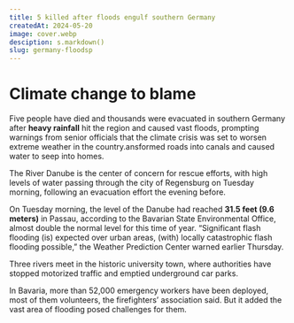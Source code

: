 ```yaml
---
title: 5 killed after floods engulf southern Germany
createdAt: 2024-05-20
image: cover.webp
desciption: s.markdown()
slug: germany-floodsp
---
```


# Climate change to blame

Five people have died and thousands were evacuated in southern Germany after **heavy rainfall** hit the region and caused vast floods, prompting warnings from senior officials that the climate crisis was set to worsen extreme weather in the country.ansformed roads into canals and caused water to seep into homes.

The River Danube is the center of concern for rescue efforts, with high levels of water passing through the city of Regensburg on Tuesday morning, following an evacuation effort the evening before.

On Tuesday morning, the level of the Danube had reached **31.5 feet (9.6 meters)** in Passau, according to the Bavarian State Environmental Office, almost double the normal level for this time of year.
“Significant flash flooding (is) expected over urban areas, (with) locally catastrophic flash flooding possible,” the Weather Prediction Center warned earlier Thursday.

Three rivers meet in the historic university town, where authorities have stopped motorized traffic and emptied underground car parks.

In Bavaria, more than 52,000 emergency workers have been deployed, most of them volunteers, the firefighters’ association said. But it added the vast area of flooding posed challenges for them.
